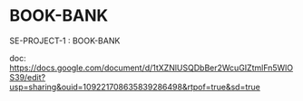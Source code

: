 # BOOK-BANK
SE-PROJECT-1 : BOOK-BANK

doc: https://docs.google.com/document/d/1tXZNlUSQDbBer2WcuGIZtmlFn5WlOS39/edit?usp=sharing&ouid=109221708635839286498&rtpof=true&sd=true
